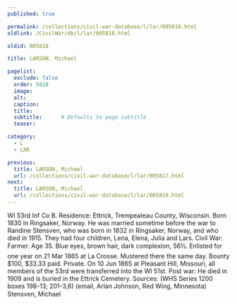 ```yaml
---
published: true

permalink: /collections/civil-war-database/l/lar/005818.html
oldlink: /CivilWar/db/l/lar/005818.html

oldid: 005818

title: LARSON, Michael

pagelist:
  exclude: false
  order: 5818
  image: 
  alt:
  caption:
  title:
  subtitle:      # Defaults to page subtitle
  teaser:

category: 
  - L 
  - LAR

previous:
  title: LARSON, Michael
  url: /collections/civil-war-database/l/lar/005817.html  
next:
  title: LARSON, Michael
  url: /collections/civil-war-database/l/lar/005819.html   
---
```

WI 53rd Inf Co B. Residence: Ettrick, Trempealeau County, Wisconsin. Born 1830 in Ringsaker, Norway. He was married sometime before the war to Randine Stensven, who was born in 1832 in Ringsaker, Norway, and who died in 1915. They had four children, Lena, Elena, Julia and Lars. Civil War: Farmer. Age 35. Blue eyes, brown hair, dark complexion, 5&#146;6&frac12;&#148;. Enlisted for one year on 21 Mar 1865 at La Crosse. Mustered there the same day. Bounty $100, $33.33 paid. Private. On 10 Jun 1865 at Pleasant Hill, Missouri, all members of the 53rd were transferred into the WI 51st. Post war: He died in 1909 and is buried in the Ettrick Cemetery. Sources: (WHS Series 1200 boxes 198-13; 201-3,6) (email, Arlan Johnson, Red Wing, Minnesota) &#147;Stensven, Michael&#148;